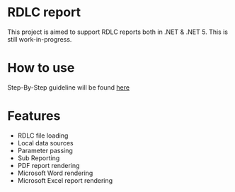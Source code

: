 # RDLC report
This project is aimed to support RDLC reports both in .NET & .NET 5. This is still work-in-progress.

# How to use
Step-By-Step guideline will be found [here](Step-By-Step-Guide/guide.md)

# Features
 * RDLC file loading
 * Local data sources
 * Parameter passing
 * Sub Reporting
 * PDF report rendering
 * Microsoft Word rendering
 * Microsoft Excel report rendering
 

